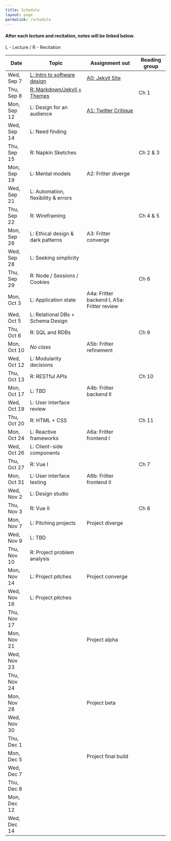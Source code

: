 ```yaml
---
title: Schedule
layout: page
permalink: /schedule
---
```


#### After each lecture and recitation, notes will be linked below.

L - Lecture / R - Recitation <br>

| Date        | Topic                                                    | Assignment out                               | Reading group |
| ----------- | -------------------------------------------------------- | -------------------------------------------- | ------------- |
| Wed, Sep 7  | [L: Intro to software design](/lectures/lecture-1)       | [A0: Jekyll Site](/assignments/assignment-0) |               |
| Thu, Sep 8  | [R: Markdown/Jekyll + Themes](/recitations/recitation-1) |                                              | Ch 1          |
| Mon, Sep 12 | L: Design for an audience                                | [A1: Twitter Critique](/assignments/assignment-1) |          |
| Wed, Sep 14 | L: Need finding                                          |                                              |               |
| Thu, Sep 15 | R: Napkin Sketches                                       |                                              | Ch 2 & 3      |
| Mon, Sep 19 | L: Mental models                                         | A2: Fritter diverge                          |               |
| Wed, Sep 21 | L: Automation, flexibility & errors                      |                                              |               |
| Thu, Sep 22 | R: Wireframing                                           |                                              | Ch 4 & 5      |
| Mon, Sep 26 | L: Ethical design & dark patterns                        | A3: Fritter converge                         |               |
| Wed, Sep 28 | L: Seeking simplicity                                    |                                              |               |
| Thu, Sep 29 | R: Node / Sessions / Cookies                             |                                              | Ch 6          |
| Mon, Oct 3  | L: Application state                                     | A4a: Fritter backend I, A5a: Fritter review  |               |
| Wed, Oct 5  | L: Relational DBs + Schema Design                        |                                              |               |
| Thu, Oct 6  | R: SQL and RDBs                                          |                                              | Ch 9          |
| Mon, Oct 10 | _No class_                                               | A5b: Fritter refinement                      |               |
| Wed, Oct 12 | L: Modularity decisions                                  |                                              |               |
| Thu, Oct 13 | R: RESTful APIs                                          |                                              | Ch 10         |
| Mon, Oct 17 | L: TBD                                                   | A4b: Fritter backend II                      |               |
| Wed, Oct 19 | L: User interface review                                 |                                              |               |
| Thu, Oct 20 | R: HTML + CSS                                            |                                              | Ch 11         |
| Mon, Oct 24 | L: Reactive frameworks                                   | A6a: Fritter frontend I                      |               |
| Wed, Oct 26 | L: Client-side components                                |                                              |               |
| Thu, Oct 27 | R: Vue I                                                 |                                              | Ch 7          |
| Mon, Oct 31 | L: User interface testing                                | A6b: Fritter frontend II                     |               |
| Wed, Nov 2  | L: Design studio                                         |                                              |               |
| Thu, Nov 3  | R: Vue II                                                |                                              | Ch 8          |
| Mon, Nov 7  | L: Pitching projects                                     | Project diverge                              |               |
| Wed, Nov 9  | L: TBD                                                   |                                              |               |
| Thu, Nov 10 | R: Project problem analysis                              |                                              |               |
| Mon, Nov 14 | L: Project pitches                                       | Project converge                             |               |
| Wed, Nov 16 | L: Project pitches                                       |                                              |               |
| Thu, Nov 17 |                                                          |                                              |               |
| Mon, Nov 21 |                                                          | Project alpha                                |               |
| Wed, Nov 23 |                                                          |                                              |               |
| Thu, Nov 24 |                                                          |                                              |               |
| Mon, Nov 28 |                                                          | Project beta                                 |               |
| Wed, Nov 30 |                                                          |                                              |               |
| Thu, Dec 1  |                                                          |                                              |               |
| Mon, Dec 5  |                                                          | Project final build                          |               |
| Wed, Dec 7  |                                                          |                                              |               |
| Thu, Dec 8  |                                                          |                                              |               |
| Mon, Dec 12 |                                                          |                                              |               |
| Wed, Dec 14 |                                                          |                                              |               |
